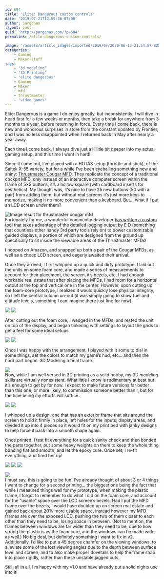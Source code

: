 ```yaml
---
id: 694
title: 'Elite: Dangerous custom controls'
date: '2019-07-21T12:59:36-07:00'
author: Sargonas
layout: post
guid: 'http://sargonas.com/?p=694'
permalink: /elite-dangerous-custom-controls/

image: '/assets/article_images/imported/2019/07/2020-06-12-21.54.57-825x510.jpg'
categories:
    - Gaming
    - Maker-stuff
tags:
    - '3d modeling'
    - '3D Printing'
    - 'elite dangerous'
    - Gaming
    - Maker
    - mfd
    - thrustmaster
    - 'video games'
---
```


Elite: Dangerous is a game I do enjoy greatly, but inconsistently. I will dive in head first for a few weeks or months, then take a break for anywhere from 3 months to a year, before returning in force. Every time I come back, there is new and wondrous surprises in store from the constant updated by Frontier, and I was no less disappointed when I returned back in May after nearly a year away.  
  
Each time I come back, I always dive just a liiiiitle bit deeper into my actual gaming setup, and this time I went in hard!  
  
Since it came out, I’ve played with a HOTAS setup (throttle and stick), of the Saitek X-55 variety, but for a while I’ve been eyeballing something new and shiny: [Thrustmaster Cougar MFD](https://www.amazon.com/Thrustmaster-Cougar-Flight-Control-Panels/dp/B002HH9TRY). They replicate the concept of a traditional cockpit MFD, only instead of an interactive computer screen within the frame of 5×5 buttons, it’s a hollow square (with cardboard inserts for aesthetics). My thought was, it’s nice to have 25 new buttons (50 with a pair) from adding them, but without real screens it’s just more keys to memorize, making it no more convenient than a keyboard. But… what if I put an LCD screen *under* them?

![Image result for thrustmaster cougar mfd](http://images.mypilotstore.com/hr/11250-highres3.jpg)  
Fortunately for me, a wonderful community developer [has written a custom tool](https://forums.frontier.co.uk/threads/statusdisplay-status-json-journal-display-and-surface-navigation-assistant.404851/) that takes advantage of the detailed logging output by E:D (something that countless other handy 3rd party tools rely on) to power customizable guided displays, a portion of which are designed from the ground up specifically to sit inside the viewable areas of the Thrustmaster MFDs!  
  
I hopped on Amazon, and snapped up both a pair of the Cougar MFDs, as well as a cheap LCD screen, and eagerly awaited their arrival.  
  
Once they arrived, I first whipped up a quick and dirty prototype. I laid out the units on some foam core, and made a series of measurements to account for their placement, the screen, it’s bezels, etc. I had enough workable real estate that after placing the MFDs, I had room for a horizontal output at the top and vertical one in the center. However, upon cutting up the foam-core prototype, I realized it would quickly lose physical integrity, so I left the central column un-cut (it was simply going to show fuel and altitude levels, something I can imagine there just fine for now).

![](/assets/article_images/imported/2019/07/2019-07-12-15.16.32-1024x768.jpg)
![](http://s3-us-west-2.amazonaws.com/sargonas-net/sargonas.com/assets/article_images/imported/2019/07/2019-07-13-20.24.21-1-768x1024.jpeg)

  
After cutting out the foam core, I wedged in the MFDs, and rested the unit on top of the display, and began tinkering with settings to layout the grids to get a feel for some ideal setups.

![](/assets/article_images/imported/2019/07/2019-07-13-20.37.43-e1563738006466-1024x768.jpeg)
![](/assets/article_images/imported/2019/07/2019-07-13-20.53.52-e1563738085911-1024x768.jpeg)

Once I was happy with the arrangement, I played with it some to dial in some things, set the colors to match my game’s hud, etc… and then the hard part began: 3D Modeling a final frame.

![](/assets/article_images/imported/2019/07/2019-07-13-21.06.20-e1563738179222-1024x768.jpeg)  
Now, while I am well versed in 3D printing as a solid hobby, my 3D *modeling* skills are virtually nonexistent. What little I know is rudimentary at best but it’s enough to get by for now. I expect to make future versions far better than this one, or more likely, to commission someone better than I, but for the time being my efforts will suffice.

![](/assets/article_images/imported/2019/07/Screenshot-2019-07-19-18.05.16-1024x592.png)
![](/assets/article_images/imported/2019/07/Screenshot-2019-07-21-12.52.45-1024x681.png)

  
I whipped up a design, one that has an exterior frame that sits around the screen to hold it firmly in place, left holes for the inputs, display areas, and divided it up into 4 pieces so it would fit on my print bed with janky designs to help force it back into a smooth shape again.  
  
Once printed, I test fit everything for a quick sanity check and then bonded the parts together, put some heavy weights on them to keep the whole thing bonding flat and smooth, and let the epoxy cure. Once set, I re-fit everything, and fired her up!

![](/assets/article_images/imported/2019/07/2019-07-20-19.20.03-1024x768.jpeg)
![](/assets/article_images/imported/2019/07/2019-07-20-19.18.50-1024x768.jpeg)
![](/assets/article_images/imported/2019/07/2019-07-20-19.25.52-1024x768.jpg)

![](/assets/article_images/imported/2019/07/2019-07-20-23.07.14-1024x768.jpeg)  
I must say, this is going to be fun! I’ve already thought of about 3 or 4 things I want to change for a second printing… the biggest one being the fact that while I measured things well for my prototype, when making the plastic frame, I forgot to remember to do what I did on the foam core, and account for the “usable” space over the LCD screen’s bezels. Had I put the MFD frame over the bezels, I would have doubled up on screen real estate and gained back about 20% more usable space, instead however my MFD frames are over the exposed LCD, pushing the two of them closer to each other than they need to be, losing space in between. (Not to mention, the frames between windows are far wider than they need to be, due to how strong the plastic is vs the foam core, and the windows can be made wider as well.) No big deal, but definitely something I want to fix in v2. Additionally, I’d like to put a 45 degree chamfer on the viewing windows, to alleviate some of the lost viewing angles due to the depth between surface level and screen, and to also make proper dovetails to help the frame snap into place rigidly, rather than these unstable jagged cuts.  
  
Still, all in all, I’m happy with my v1.0 and have already put a solid nights use into it!